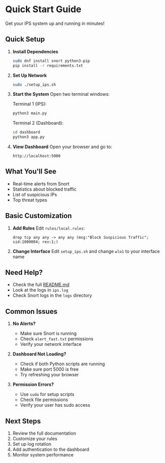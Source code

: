 # Quick Start Guide

Get your IPS system up and running in minutes!

## Quick Setup

1. **Install Dependencies**
   ```bash
   sudo dnf install snort python3-pip
   pip install -r requirements.txt
   ```

2. **Set Up Network**
   ```bash
   sudo ./setup_ips.sh
   ```

3. **Start the System**
   Open two terminal windows:

   Terminal 1 (IPS):
   ```bash
   python3 main.py
   ```

   Terminal 2 (Dashboard):
   ```bash
   cd dashboard
   python3 app.py
   ```

4. **View Dashboard**
   Open your browser and go to:
   ```
   http://localhost:5000
   ```

## What You'll See

- Real-time alerts from Snort
- Statistics about blocked traffic
- List of suspicious IPs
- Top threat types

## Basic Customization

1. **Add Rules**
   Edit `rules/local.rules`:
   ```snort
   drop tcp any any -> any any (msg:"Block Suspicious Traffic"; sid:1000004; rev:1;)
   ```

2. **Change Interface**
   Edit `setup_ips.sh` and change `wlo1` to your interface name

## Need Help?

- Check the full [README.md](README.md)
- Look at the logs in `ips.log`
- Check Snort logs in the `logs` directory

## Common Issues

1. **No Alerts?**
   - Make sure Snort is running
   - Check `alert_fast.txt` permissions
   - Verify your network interface

2. **Dashboard Not Loading?**
   - Check if both Python scripts are running
   - Make sure port 5000 is free
   - Try refreshing your browser

3. **Permission Errors?**
   - Use `sudo` for setup scripts
   - Check file permissions
   - Verify your user has sudo access

## Next Steps

1. Review the full documentation
2. Customize your rules
3. Set up log rotation
4. Add authentication to the dashboard
5. Monitor system performance 